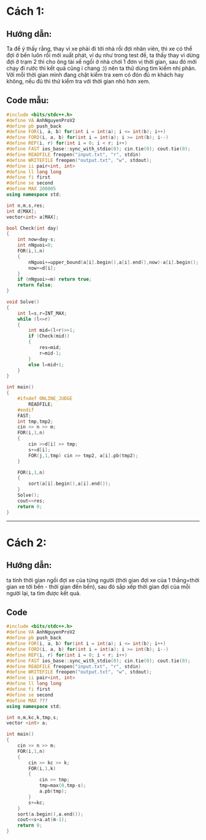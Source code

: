 # Cách 1:

## Hướng dẫn:
  Ta để ý thấy rằng, thay vì xe phải đi tới nhà rồi đợi nhân viên, thì xe có thể đợi ở bến luôn rồi mới xuất phát, ví dụ như trong test đề, ta thấy thay vì dừng đợi ở trạm 2 thì cho ông tài xế ngồi ở nhà chơi 1 đơn vị thời gian, sau đó mới chạy đi rước thì kết quả cũng i chang :)) nên ta thử dùng tìm kiếm nhị phân. Với mỗi thời gian mình đang chặt kiểm tra xem có đón đủ m khách hay không, nếu đủ thì thử kiểm tra với thời gian nhỏ hơn xem.

## Code mẫu:
```cpp
#include <bits/stdc++.h>
#define VA AnhNguyenProV2
#define pb push_back
#define FOR(i, a, b) for(int i = int(a); i <= int(b); i++)
#define FORD(i, a, b) for(int i = int(a); i >= int(b); i--)
#define REP(i, r) for(int i = 0; i < r; i++)
#define FAST ios_base::sync_with_stdio(0); cin.tie(0); cout.tie(0);
#define READFILE freopen("input.txt", "r", stdin)
#define WRITEFILE freopen("output.txt", "w", stdout);
#define ii pair<int, int>
#define ll long long
#define fi first
#define se second
#define MAX 200005
using namespace std;

int n,m,s,res;
int d[MAX];
vector<int> a[MAX];

bool Check(int day)
{
    int now=day-s;
    int nNguoi=0;
    FOR(i,1,n)
    {
        nNguoi+=upper_bound(a[i].begin(),a[i].end(),now)-a[i].begin();
        now+=d[i];
    }
    if (nNguoi>=m) return true;
    return false;
}

void Solve()
{
    int l=s,r=INT_MAX;
    while (l<=r)
    {
        int mid=(l+r)>>1;
        if (Check(mid))
        {
            res=mid;
            r=mid-1;
        }
        else l=mid+1;
    }
}

int main()
{
    #ifndef ONLINE_JUDGE
        READFILE;
    #endif
    FAST;
    int tmp,tmp2;
    cin >> n >> m;
    FOR(i,1,n)
    {
        cin >>d[i] >> tmp;
        s+=d[i];
        FOR(j,1,tmp) cin >> tmp2, a[i].pb(tmp2);
    }

    FOR(i,1,n)
    {
        sort(a[i].begin(),a[i].end());
    }
    Solve();
    cout<<res;
    return 0;
}
```


---

# Cách 2:

## Hướng dẫn: 
ta tính thời gian ngồi đợi xe của từng người (thời gian đợi xe của 1 thằng=thời gian xe tới bến - thời gian đến bến),
sau đó sắp xếp thời gian đợi của mỗi người lại, ta tìm được kết quả.

## Code 
```cpp
#include <bits/stdc++.h>
#define VA AnhNguyenProV2
#define pb push_back
#define FOR(i, a, b) for(int i = int(a); i <= int(b); i++)
#define FORD(i, a, b) for(int i = int(a); i >= int(b); i--)
#define REP(i, r) for(int i = 0; i < r; i++)
#define FAST ios_base::sync_with_stdio(0); cin.tie(0); cout.tie(0);
#define READFILE freopen("input.txt", "r", stdin)
#define WRITEFILE freopen("output.txt", "w", stdout);
#define ii pair<int, int>
#define ll long long
#define fi first
#define se second
#define MAX ???
using namespace std;

int n,m,kc,k,tmp,s;
vector <int> a;

int main()
{
    cin >> n >> m;
    FOR(i,1,n)
    {
        cin >> kc >> k;
        FOR(i,1,k)
        {
            cin >> tmp; 
            tmp=max(0,tmp-s);
            a.pb(tmp);
        }
        s+=kc;
    }
    sort(a.begin(),a.end());
    cout<<s+a.at(m-1);
    return 0;
}

```
